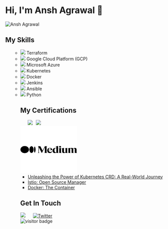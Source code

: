 <!-- Title -->
<h1 align="left">Hi, I'm Ansh Agrawal 👋</h1>
<!-- About Me -->
<div style="display: flex;">
  <div style="flex: 1;">
    <img src="https://camo.githubusercontent.com/34e2391334d75246d9c86c0a470a4b5606ab4dc84fb803930bc89635b4fce9c9/68747470733a2f2f7777772e6c616d626461746573742e636f6d2f7265736f75726365732f696d616765732f6e65777332342e676966" alt="Ansh Agrawal" width="400", height="200">
  </div>
</div>

<h2>My Skills</h2>
<ul>
<ul>
  <li><a href="https://www.terraform.io/"><img src="https://img.icons8.com/color/24/000000/terraform.png"/></a> Terraform</li>
  <li><a href="https://cloud.google.com/"><img src="https://img.icons8.com/color/24/000000/google-cloud-platform.png"/></a> Google Cloud Platform (GCP)</li>
  <li><a href="https://azure.microsoft.com/"><img src="https://img.icons8.com/color/24/000000/azure-1.png"/></a> Microsoft Azure</li>
  <li><a href="https://kubernetes.io/"><img src="https://img.icons8.com/color/24/000000/kubernetes.png"/></a> Kubernetes</li>
  <li><a href="https://www.docker.com/"><img src="https://img.icons8.com/color/24/000000/docker.png"/></a> Docker</li>
  <li><a href="https://www.jenkins.io/"><img src="https://img.icons8.com/color/24/000000/jenkins.png"/></a> Jenkins</li>
  <li><a href="https://www.ansible.com/"><img src="https://img.icons8.com/color/24/000000/ansible.png"/></a> Ansible</li>
  <li><a href="https://www.python.org/"><img src="https://img.icons8.com/color/24/000000/python.png"/></a> Python</
</ul>
<!-- Certifications -->
<h2>My Certifications</h2>
    <ul>
  <li style="display:flex;align-items:center">
    <a href="https://www.credential.net/dc4245f0-9c17-427d-b085-61b505ac7ddd">
      <img src="https://api.accredible.com/v1/frontend/credential_website_embed_image/badge/70660985"/>
    </a>
    <a href="https://www.credential.net/309f4179-f9ab-4a34-bcad-7b3ab9854091">
      <img src="https://api.accredible.com/v1/frontend/credential_website_embed_image/badge/67164146" style="margin-left:10px"/>
    </a>
  </li>
</ul>
<!-- Projects -->
<!-- Medium Blog -->
<a href="https://simplycuriosity.medium.com/"><img src="https://github.com/AcidBurn18/AcidBurn18/blob/main/7079378_medium_medium%20logo_icon.png" alt="Medium" width="180" height="150"/></a>
<ul>
  <li>
    <a href="https://simplycuriosity.medium.com/unleashing-the-power-of-kubernetes-crd-a-real-world-journey-5d0573a58c96">Unleashing the Power of Kubernetes CRD: A Real-World Journey</a>
  </li>
  <li>
    <a href="https://simplycuriosity.medium.com/istio-open-source-manager-e1fb54bc812">Istio: Open Source Manager</a>
  </li>
  <li>
    <a href="https://simplycuriosity.medium.com/docker-the-container-496cbd1298e6">Docker: The Container</a>
  </li>
</ul>
<!-- Get In Touch -->
<h2>Get In Touch</h2>
 <div>
  <a href="https://in.linkedin.com/in/gotoansh" style="display:inline-block; margin-right:20px;"><img src="https://img.icons8.com/color/48/000000/linkedin.png"/></a>
  <a href="https://twitter.com/YodaSpokenHas" style="display:inline-block;"><img src="https://cdn.jsdelivr.net/gh/devicons/devicon/icons/twitter/twitter-original.svg" alt="Twitter" width="48" height="48"/></a>
</div>

<img src="https://visitor-badge.glitch.me/badge?page_id=AcidBurn18" alt="visitor badge"/>
